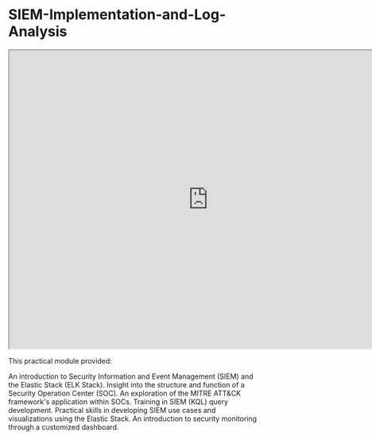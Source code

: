 # SIEM-Implementation-and-Log-Analysis

<!DOCTYPE html>
<html lang="en">
<head>
    <meta charset="UTF-8">
    <meta name="viewport" content="width=device-width, initial-scale=1.0">
    <title>Embedded Content</title>
</head>
<body>
    <iframe src="http://10.129.37.241:5601/goto/a01a93d0-cdd1-11ef-8769-e7280fae9fe0" height="600" width="800"></iframe>
</body>
</html>


This practical module provided:

An introduction to Security Information and Event Management (SIEM) and the Elastic Stack (ELK Stack).
Insight into the structure and function of a Security Operation Center (SOC).
An exploration of the MITRE ATT&CK framework's application within SOCs.
Training in SIEM (KQL) query development.
Practical skills in developing SIEM use cases and visualizations using the Elastic Stack.
An introduction to security monitoring through a customized dashboard.


